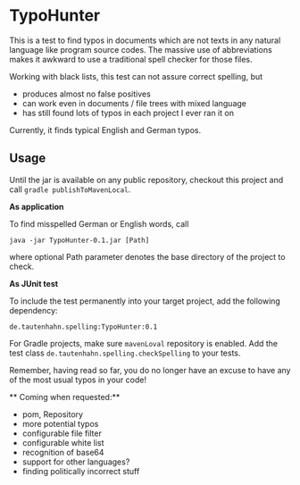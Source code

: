 TypoHunter
==========

This is a test to find typos in documents which are not texts in any natural language like program source codes.
The massive use of abbreviations makes it awkward to use a traditional spell checker for those files.

Working with black lists, this test can not assure correct spelling, but
- produces almost no false positives
- can work even in documents / file trees with mixed language
- has still found lots of typos in each project I ever ran it on

Currently, it finds typical English and German typos.

Usage
-----

Until the jar is available on any public repository, checkout this project and call `gradle publishToMavenLocal`.

**As application**

To find misspelled German or English words, call

```
java -jar TypoHunter-0.1.jar [Path]
```
where optional Path parameter denotes the base directory of the project to check.

**As JUnit test**

To include the test permanently into your target project, add the following dependency:

```
de.tautenhahn.spelling:TypoHunter:0.1
```
For Gradle projects, make sure `mavenLoval` repository is enabled. Add the test class `de.tautenhahn.spelling.checkSpelling`
to your tests.

Remember, having read so far, you do no longer have an excuse to have any of the most usual typos in your code!

** Coming when requested:**

- pom, Repository
- more potential typos
- configurable file filter
- configurable white list
- recognition of base64
- support for other languages?
- finding politically incorrect stuff

